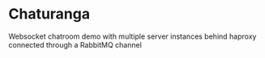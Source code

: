 # Chaturanga

Websocket chatroom demo with multiple server instances behind haproxy connected through a RabbitMQ channel
